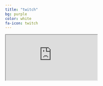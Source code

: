 ```yaml
---
title: "twitch"
bg: purple
color: white
fa-icon: twitch
---
```




<div class="icontain">
  <iframe src="http://player.twitch.tv/?channel={s0urdough}" allowfullscreen></iframe>
</div>
